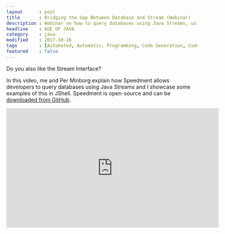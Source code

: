 ```yaml
---
layout      : post
title       : Bridging the Gap Between Database and Stream (Webinar)
description : Webinar on how to query databases using Java Streams, using JShell to examplify how easy it is.
headline    : AGE OF JAVA
category    : java
modified    : 2017-10-16
tags        : [Automated, Automatic; Programming, Code Generation, CodeGen, Database, Generator, Java, Java 8, Java 9, JShell, JDBC, Query, Speedment, Stream, Tutorial, Video, Java One]
featured    : false
---
```

Do you also like the Stream Interface?

In this video, me and Per Minborg explain how Speedment allows developers to query databases using Java Streams and I showcase some examples of this in JShell. Speedment is open-source and can be [downloaded from GitHub](https://github.com/speedment/speedment).

<iframe width="560" height="315" src="https://www.youtube.com/embed/89lVMmIr8MQ" frameborder="0" allowfullscreen></iframe>
